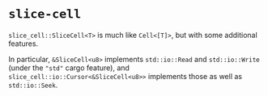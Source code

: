 # `slice-cell`

`slice_cell::SliceCell<T>` is much like `Cell<[T]>`, but with some additional features.

In particular, `&SliceCell<u8>` implements `std::io::Read` and `std::io::Write` (under the `"std"` cargo feature), and `slice_cell::io::Cursor<&SliceCell<u8>>` implements those as well as `std::io::Seek`.
